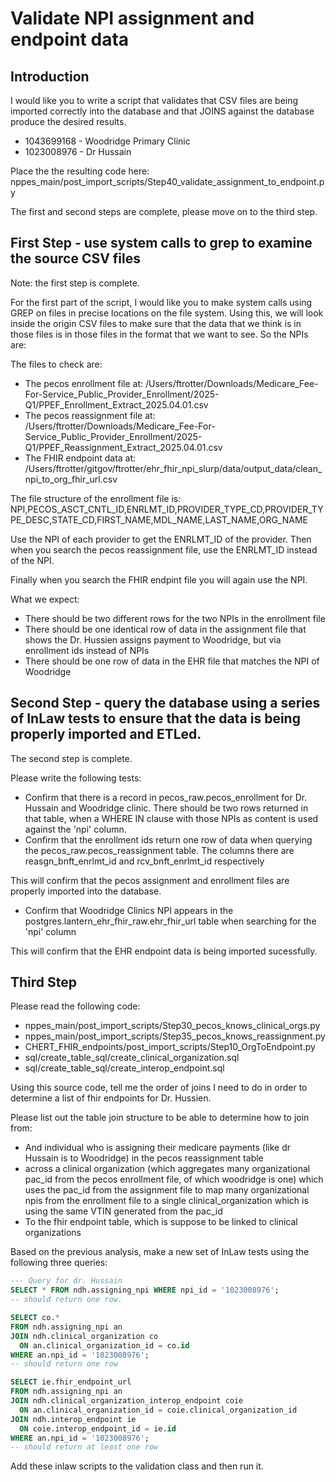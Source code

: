Validate NPI assignment and endpoint data
==================

Introduction
--------------
I would like you to write a script that validates that CSV files are being imported correctly into the database and that JOINS against the database produce the desired results. 

* 1043699168 - Woodridge Primary Clinic
* 1023008976 - Dr Hussain

Place the the resulting code here: nppes_main/post_import_scripts/Step40_validate_assignment_to_endpoint.py

The first and second steps are complete, please move on to the third step. 

First Step - use system calls to grep to examine the source CSV files
---------------

Note: the first step is complete.

For the first part of the script, I would like you to make system calls using GREP on files in precise locations on the file system. Using this, we will look inside the origin CSV files to make sure that the data that we think is in those files is in those files in the format that we want to see. So the NPIs are:


The files to check are:

* The pecos enrollment file at: /Users/ftrotter/Downloads/Medicare_Fee-For-Service_Public_Provider_Enrollment/2025-Q1/PPEF_Enrollment_Extract_2025.04.01.csv
* The pecos reassignment file at: /Users/ftrotter/Downloads/Medicare_Fee-For-Service_Public_Provider_Enrollment/2025-Q1/PPEF_Reassignment_Extract_2025.04.01.csv
* The FHIR endpoint data at: /Users/ftrotter/gitgov/ftrotter/ehr_fhir_npi_slurp/data/output_data/clean_npi_to_org_fhir_url.csv

The file structure of the enrollment file is:
NPI,PECOS_ASCT_CNTL_ID,ENRLMT_ID,PROVIDER_TYPE_CD,PROVIDER_TYPE_DESC,STATE_CD,FIRST_NAME,MDL_NAME,LAST_NAME,ORG_NAME

Use the NPI of each provider to get the ENRLMT_ID of the provider.
Then when you search the pecos reassignment file, use the ENRLMT_ID instead of the NPI.

Finally when you search the FHIR endpint file you will again use the NPI.

What we expect:

* There should be two different rows for the two NPIs in the enrollment file
* There should be one identical row of data in the assignment file that shows the Dr. Hussien assigns payment to Woodridge, but via enrollment ids instead of NPIs
* There should be one row of data in the EHR file that matches the NPI of Woodridge

Second Step - query the database using a series of InLaw tests to ensure that the data is being properly imported and ETLed. 
---------------

The second step is complete. 

Please write the following tests:

* Confirm that there is a record in pecos_raw.pecos_enrollment for Dr. Hussain and Woodridge clinic. There should be two rows returned in that table, when a WHERE IN clause with those NPIs as content is used against the 'npi' column.
* Confirm that the enrollment ids return one row of data when querying the pecos_raw.pecos_reassignment table. The columns there are reasgn_bnft_enrlmt_id and rcv_bnft_enrlmt_id respectively

This will confirm that the pecos assignment and enrollment files are properly imported into the database.

* Confirm that Woodridge Clinics NPI appears in the postgres.lantern_ehr_fhir_raw.ehr_fhir_url table when searching for the 'npi' column

This will confirm that the EHR endpoint data is being imported sucessfully.

Third Step
-------------------

Please read the following code: 

* nppes_main/post_import_scripts/Step30_pecos_knows_clinical_orgs.py
* nppes_main/post_import_scripts/Step35_pecos_knows_reassignment.py
* CHERT_FHIR_endpoints/post_import_scripts/Step10_OrgToEndpoint.py
* sql/create_table_sql/create_clinical_organization.sql
* sql/create_table_sql/create_interop_endpoint.sql

Using this source code, tell me the order of joins I need to do in order to determine a list of fhir endpoints for Dr. Hussien.

Please list out the table join structure to be able to determine how to join from:

* And individual who is assigning their medicare payments (like dr Hussain is to Woodridge) in the pecos reassignment table
* across a clinical organization (which aggregates many organizational pac_id from the pecos enrollment file, of which woodridge is one) which uses the pac_id from the assignment file to map many organizational npis from the enrollment file to a single clinical_organization which is using the same VTIN generated from the pac_id
* To the fhir endpoint table, which is suppose to be linked to clinical organizations 

Based on the previous analysis, make a new set of InLaw tests using the following three queries: 

```sql
--- Query for dr. Hussain
SELECT * FROM ndh.assigning_npi WHERE npi_id = '1023008976';
-- should return one row.

SELECT co.*
FROM ndh.assigning_npi an
JOIN ndh.clinical_organization co
  ON an.clinical_organization_id = co.id
WHERE an.npi_id = '1023008976';
-- should return one row

SELECT ie.fhir_endpoint_url
FROM ndh.assigning_npi an
JOIN ndh.clinical_organization_interop_endpoint coie
  ON an.clinical_organization_id = coie.clinical_organization_id
JOIN ndh.interop_endpoint ie
  ON coie.interop_endpoint_id = ie.id
WHERE an.npi_id = '1023008976';
-- should return at least one row
```

Add these inlaw scripts to the validation class and then run it.

